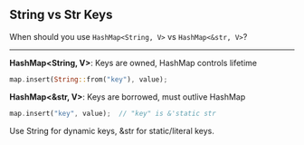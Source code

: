 ## String vs Str Keys

When should you use `HashMap<String, V>` vs `HashMap<&str, V>`?

---

**HashMap<String, V>**: Keys are owned, HashMap controls lifetime
```rust
map.insert(String::from("key"), value);
```

**HashMap<&str, V>**: Keys are borrowed, must outlive HashMap
```rust
map.insert("key", value);  // "key" is &'static str
```

Use String for dynamic keys, &str for static/literal keys.

